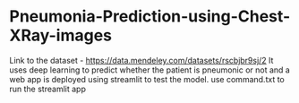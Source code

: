 # Pneumonia-Prediction-using-Chest-XRay-images
Link to the dataset -  https://data.mendeley.com/datasets/rscbjbr9sj/2
It uses deep learning to predict whether the patient is pneumonic or not and a web app is deployed using streamlit to test the model.
use command.txt to run the streamlit app
